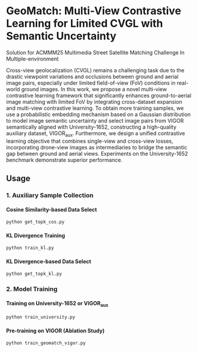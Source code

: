 # GeoMatch: Multi-View Contrastive Learning for Limited CVGL with Semantic Uncertainty

Solution for ACMMM25 Multimedia Street Satellite Matching Challenge In Multiple-environment

Cross-view geolocalization (CVGL) remains a challenging task due to the drastic viewpoint variations and occlusions between ground and aerial image pairs, especially under limited field-of-view (FoV) conditions in real-world ground images. In this work, we propose a novel multi-view contrastive learning framework that significantly enhances ground-to-aerial image matching with limited FoV by integrating cross-dataset expansion and multi-view contrastive learning.
To obtain more training samples, we use a probabilistic embedding mechanism based on a Gaussian distribution to model image semantic uncertainty and select image pairs from VIGOR semantically aligned with University-1652, constructing a high-quality auxiliary dataset, VIGOR<sub>aux</sub>. Furthermore, we design a unified contrastive learning objective that combines single-view and cross-view losses, incorporating drone-view images as intermediaries to bridge the semantic gap between ground and aerial views. Experiments on the University-1652 benchmark demonstrate superior performance. 

## Usage

### 1. Auxiliary Sample Collection

#### Cosine Similarity-based Data Select
```bash
python get_topk_cos.py
```
#### KL Divergence Training
```bash
python train_kl.py
```

#### KL Divergence-based Data Select
```bash
python get_topk_kl.py
```

### 2. Model Training

#### Training on University-1652 or VIGOR<sub>aux</sub>
```bash
python train_university.py
```

#### Pre-training on VIGOR (Ablation Study)
```bash
python train_geomatch_vigor.py
```
